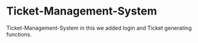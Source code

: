 # Ticket-Management-System
Ticket-Management-System in this we added login and Ticket generating functions.
